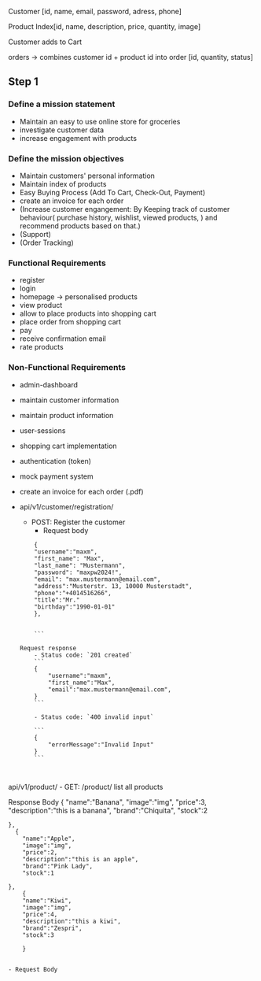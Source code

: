 Customer [id, name, email, password, adress, phone]

Product Index[id, name, description, price, quantity, image]

Customer adds to Cart

orders -> combines customer id + product id into order [id, quantity, status]



## Step 1
### Define a mission statement
- Maintain an easy to use online store for groceries
- investigate customer data
- increase engagement with products

### Define the mission objectives
- Maintain customers' personal information
- Maintain index of products
- Easy Buying Process (Add To Cart, Check-Out, Payment)
- create an invoice for each order
- (Increase customer engangement:
        By Keeping track of customer behaviour(
            purchase history, 
            wishlist, 
            viewed products,
            )
        and recommend products based on that.)
- (Support)
- (Order Tracking)



### Functional Requirements
- register
- login
- homepage -> personalised products
- view product
- allow to place products into shopping cart
- place order from shopping cart
- pay
- receive confirmation email
- rate products


### Non-Functional Requirements
- admin-dashboard
- maintain customer information
- maintain product information
- user-sessions 
- shopping cart implementation
- authentication (token)
- mock payment system
- create an invoice for each order (.pdf)



- api/v1/customer/registration/
    - POST: Register the customer
        - Request body

    ```
        {
        "username":"maxm",
        "first_name": "Max",
        "last_name": "Mustermann",
        "password": "maxpw2024!",
        "email": "max.mustermann@email.com",
        "address":"Musterstr. 13, 10000 Musterstadt",
        "phone":"+4014516266",
        "title":"Mr."
        "birthday":"1990-01-01"   
        },
     
        
        ```

    Request response
        - Status code: `201 created`
        ```
        {
            "username":"maxm",
            "first_name":"Max",
            "email":"max.mustermann@email.com",
        }
        ```

        - Status code: `400 invalid input`

        ```
        {
            "errorMessage":"Invalid Input"
        }
        ```



api/v1/product/
    - GET: /product/ list all products

Response Body
    {
        "name":"Banana",
        "image":"img",
        "price":3,
        "description":"this is a banana",
        "brand":"Chiquita",
        "stock":2
        
    },
      {
        "name":"Apple",
        "image":"img",
        "price":2,
        "description":"this is an apple",
        "brand":"Pink Lady",
        "stock":1
        
    },
        {
        "name":"Kiwi",
        "image":"img",
        "price":4,
        "description":"this a kiwi",
        "brand":"Zespri",
        "stock":3
        
        }


    - Request Body



